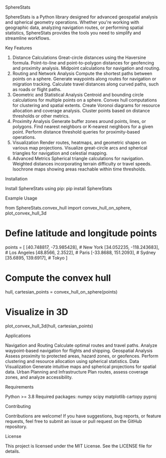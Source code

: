 SphereStats

SphereStats is a Python library designed for advanced geospatial analysis and spherical geometry operations. Whether you're working with geographic data, analyzing navigation routes, or performing spatial statistics, SphereStats provides the tools you need to simplify and streamline workflows.


Key Features

1. Distance Calculations
Great-circle distances using the Haversine formula.
Point-to-line and point-to-polygon distances for geofencing and proximity analysis.
Midpoint calculations for navigation and routing.
2. Routing and Network Analysis
Compute the shortest paths between points on a sphere.
Generate waypoints along routes for navigation or migration tracking.
Calculate travel distances along curved paths, such as roads or flight paths.
3. Geometric and Statistical Analysis
Centroid and bounding circle calculations for multiple points on a sphere.
Convex hull computations for clustering and spatial extents.
Create Voronoi diagrams for resource allocation and coverage analysis.
Cluster points based on distance thresholds or other metrics.
4. Proximity Analysis
Generate buffer zones around points, lines, or polygons.
Find nearest neighbors or K-nearest neighbors for a given point.
Perform distance threshold queries for proximity-based operations.
5. Visualization
Render routes, heatmaps, and geometric shapes on various map projections.
Visualize great-circle arcs and spherical triangles for navigation and celestial mapping.
6. Advanced Metrics
Spherical triangle calculations for navigation.
Weighted distances incorporating terrain difficulty or travel speeds.
Isochrone maps showing areas reachable within time thresholds.

Installation

Install SphereStats using pip:
pip install SphereStats

Example Usage

from SphereStats.convex_hull import convex_hull_on_sphere, plot_convex_hull_3d

# Define latitude and longitude points
points = [
    [40.748817, -73.985428],  # New York
    [34.052235, -118.243683],  # Los Angeles
    [48.8566, 2.3522],  # Paris
    [-33.8688, 151.2093],  # Sydney
    [35.6895, 139.6917],  # Tokyo
]

# Compute the convex hull
hull, cartesian_points = convex_hull_on_sphere(points)

# Visualize in 3D
plot_convex_hull_3d(hull, cartesian_points)


Applications

Navigation and Routing
Calculate optimal routes and travel paths.
Analyze waypoint-based navigation for flights and shipping.
Geospatial Analysis
Assess proximity to protected areas, hazard zones, or geofences.
Perform clustering and resource allocation using spherical statistics.
Data Visualization
Generate intuitive maps and spherical projections for spatial data.
Urban Planning and Infrastructure
Plan routes, assess coverage zones, and analyze accessibility.


Requirements

Python >= 3.8
Required packages:
numpy
scipy
matplotlib
cartopy
pyproj

Contributing

Contributions are welcome! If you have suggestions, bug reports, or feature requests, feel free to submit an issue or pull request on the GitHub repository.

License

This project is licensed under the MIT License. See the LICENSE file for details.


